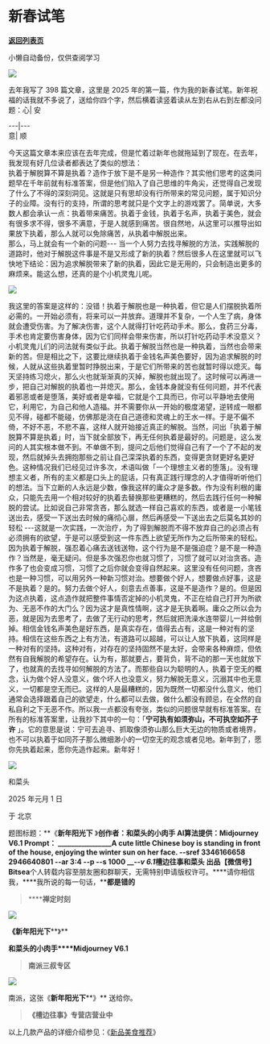 # 新春试笔

[**返回列表页**](/gzh/槽边往事)

小懒自动备份，仅供查阅学习

![](https://mmbiz.qpic.cn/mmbiz_jpg/Ia6gU9JNtkpjoKKWDQZmd20AEvjMCkUeFJnvniaYEYBmN7yiayaENzM3KoFjUVsxcQ4ibYcQicMtQcYXeXonXo9KqA/640?wx_fmt=jpeg&from;=appmsg)

去年我写了 398 篇文章，这里是 2025
年的第一篇，作为我的新春试笔。新年祝福的话我就不多说了，送给你四个字，然后横着读竖着读从左到右从右到左都没问题：心| 安  
  
---|---  
意| 顺  
  
今天这篇文章本来应该在去年完成，但是忙着过新年也就拖延到了现在。在去年，我发现有好几位读者都表达了类似的想法：  
执着于解脱算不算是执着？造作于放下是不是另一种造作？其实他们思考的这类问题早在千年前就有标准答案，但是他们陷入了自己思维的牛角尖，还觉得自己发现了什么了不得的深刻洞见。这就是只有思却没有行所带来的常见问题，属于知识分子的业障。没有行的支持，所谓的思考就只是个文字上的游戏罢了。简单说，大多数人都会承认一点：执着带来痛苦。执着于金钱，执着于名声，执着于美色，就会有很多求不得，很多不满意，于是人就感到痛苦。很自然地，从这里可以推导出如果放下执着，那么人就可以免除痛苦，从执着中解脱出来。  
那么，马上就会有一个新的问题---
当一个人努力去找寻解脱的方法，实践解脱的道路时，他对于解脱这件事是不是又形成了新的执着？然后很多人在这里就可以飞快地下结论：因为追求解脱带来了新的执着，因此它是无用的，只会制造出更多的麻烦来。能这么想，还真的是个小机灵鬼儿呢。  

![](https://mmbiz.qpic.cn/mmbiz_jpg/Ia6gU9JNtkpjoKKWDQZmd20AEvjMCkUeXkoF2CsTrhZXSrKLDyQV4ErT715S2pBo3ciceNOAQARrZcnkSAQG2ew/640?wx_fmt=jpeg&from;=appmsg)

我这里的答案是这样的：没错！执着于解脱也是一种执着，但它是人们摆脱执着所必需的。一开始必须有，将来可以一并放弃。道理并不复杂，一个人生了病，身体就会遭受伤害。为了解决伤害，这个人就得打针吃药动手术。那么，食药三分毒，手术也肯定要伤害身体，因为它们同样会带来伤害，所以打针吃药动手术没意义？小机灵鬼儿们的问法就有类似于此。执着于解脱当然也是一种执着，当然也会带来新的苦。但是相比之下，这要比继续执着于金钱名声美色要好，因为追求解脱的时候，人就从这些执着里暂时挣脱出来，于是它们所带来的苦也就暂时得以熄灭。每天坚持练习熄火，那么火也就渐渐真的灭掉，解脱也就出现了。这时候可以再进一步，把自己对解脱的执着也一并熄灭。那么，金钱本身就没有任何问题，并不代表着邪恶或者是堕落，美好或者是幸福，它就是个工具而已，你可以平静地去使用它，利用它，为自己和他人造福。并不需要你从一开始的极度渴望，逆转成一眼都见不得，碰都不能碰，仿佛那是浇在自己道德和灵魂上的王水一样。于是不偏不倚，不好不恶，不悲不喜，这样人就开始接近真正的解脱。当然，问出「执着于解脱算不算是执着」时，当下就全部放下，再无任何执着是最好的。问题是，这么发问的人其实根本做不到。不单做不到，提问之后他们觉得自己有了一个了不起的发现，然后就掉头去拥抱那些之前让自己深深执着的东西，变得更贪财更好名更好色。这种情况我们已经见过许多次，术语叫做「一个理想主义者的堕落」。没有理想主义者，所有的主义都是口头上的屁话，只有真正践行理念的人才值得听听他们的想法。当下立断的人永远是少数，像我这样的庸众才是多数。作为没有利根的庸众，只能先去用一个相对较好的执着去替换那些更糟糕的，然后去践行任何一种解脱的尝试。比如说自己非常贪吝，那么就选一样自己喜欢的东西，或者是一小笔钱送出去，感受一下送出去时候的痛彻心扉，然后再感受一下送出去之后莫名其妙的轻松
---这就是一次实践，一次治疗，为了得到解脱而不得不放弃自己的必须占有必须拥有的欲望，于是可以感受到这一件东西上欲望无所作为之后所带来的轻松。  
因为执着于解脱，强忍着心痛去送钱送物，这个行为是不是强迫症？是不是一种造作？当然是，毫无疑问。但是多次强忍你也就习惯了，习惯了就可以对治贪吝。造作多了也会变成习惯，习惯了之后你就会变得自然起来。这里没有任何问题，贪吝也是一种习惯，可以用另外一种新习惯对治。想要做个好人，想要做点好事，这是不是执着？是的。努力去做个好人，刻意去点善事，这是不是造作？是的。但是因为这点执着，这点造作就把整件事情否定掉的小机灵鬼，不正在给自己打开为所欲为、无恶不作的大门么？因为这才是真性情啊，这才是无执着啊。庸众之所以会为恶，就是因为去思考了，去做了无行动的思考，然后就把洗澡水连带婴儿一并给倒掉。相信金钱名声美色是好东西，是真实存在，值得去占有，这是一种对有的坚持。相信在这些东西之上有方法，有道路可以超越，可以让人放下执着，这同样是一种对有的坚持。这种对有，对存在的坚持固然不是太好，会带来各种麻烦，但依然有自我解脱的希望存在。认为有，那就要占，要背负，背不动的那一天也就放下了，也就真的去找寻如何解脱的方法了。而那些自以为聪明的人，执着于空无的概念，认为做个好人没意义，做个坏人也没意义，努力解脱无意义，沉溺其中也无意义，一切都是空无而已。这样的人是最糟糕的，因为既然一切都没什么意义，他们通常会选择跟着自己的欲望走，什么都可以去做，做什么都没有顾忌，在全然的自私自利之下无恶不作。所以我一点都没有夸张，类似的问题很早就有标准答案。在所有的标准答案里，让我抄下其中的一句：「**宁可执有如须弥山，不可执空如芥子许**
」。它的意思是说：宁可去追寻、抓取像须弥山那么巨大无边的物质或者境界，也不可以执着于如同芥子那么微细渺小的一切空无的观念或者见地。新年到了，愿你先执着起来，愿你先造作起来。新年好！

![](https://mmbiz.qpic.cn/mmbiz_jpg/Ia6gU9JNtkpjoKKWDQZmd20AEvjMCkUe78QPiaGlzbKOV4yDaibHg80kS2frQ9UnMsDe7ae1kfPibUON4GaricibKKw/640?wx_fmt=jpeg&from;=appmsg)

  

和菜头  

2025 年元月 1 日  

于 北京

  

题图标题：**《**新年阳光下** 》**创作者：**和菜头的小肉手** AI算法提供：**Midjourney V6.1** Prompt：
__________________A cute little Chinese boy is standing in front of the house,
enjoying the winter sun on her face. --sref 3346166658 2946640801 --ar 3:4 --p
--s 1000__ ___\--v 6.1_**槽边往事****和菜头
出品******【微信号】****Bitsea******个人转载内容至朋友圈和群聊天，无需特别申请版权许可。****请你相信我，****我所说的每一句话，****都是错的**

> ******禅定时刻**

![](https://mmbiz.qpic.cn/mmbiz_jpg/Ia6gU9JNtkpjoKKWDQZmd20AEvjMCkUeTdsc5ylwPqMibGy1ZI6Sn8lMiau5IAXbxnt0iakvYGXo1X0qP4JCGibEicA/640?wx_fmt=jpeg&from;=appmsg)

**《**新年阳光下******》**

**和菜头的小肉手****Midjourney V6.1**

> **南派三叔专区**

![](https://mmbiz.qpic.cn/mmbiz_jpg/Ia6gU9JNtkpjoKKWDQZmd20AEvjMCkUeLiafcDXCQib77dEaxw75ia3jdcSbNI8jN7GOFfdKa6JOghIrmJzqUToIA/640?wx_fmt=jpeg&from;=appmsg)

南派，这张《**新年阳光下****》** 送给你。

> **《槽边往事》专营店营业中**

以上几款产品的详细介绍参见：《[新品美食推荐](https://mp.weixin.qq.com/s?__biz=MjM5MjAzODU2MA==&mid=2652801681&idx=1&sn=14620ec952928e23d02fc38dcf3acdeb&scene=21#wechat_redirect)》

  

